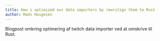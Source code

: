 ```yaml
---
title: How i optimized our data importers by rewritign them to Rust
author: Mads Hougesen
---
```


Blogpost omkring optimering af twitch data importer ved at omskrive til Rust.
